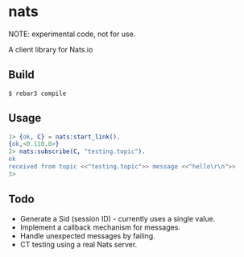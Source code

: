 nats
=====

NOTE: experimental code, not for use.

A client library for Nats.io

Build
-----

    $ rebar3 compile

Usage
-----

```erlang
1> {ok, C} = nats:start_link().
{ok,<0.110.0>}
2> nats:subscribe(C, "testing.topic").
ok
received from topic <<"testing.topic">> message <<"hello\r\n">>
3>
```

Todo
----

* Generate a Sid (session ID) - currently uses a single value.
* Implement a callback mechanism for messages.
* Handle unexpected messages by failing.
* CT testing using a real Nats server.
